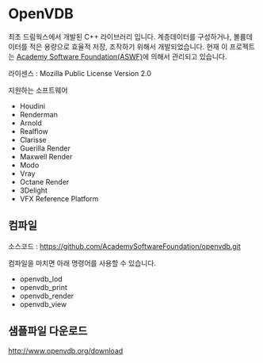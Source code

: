 # OpenVDB
최초 드림웍스에서 개발된 C++ 라이브러리 입니다.
계층데이터를 구성하거나, 볼륨데이터를 적은 용량으로 효율적 저장, 조작하기 위해서 개발되었습니다.
현재 이 프로젝트는 [Academy Software Foundation(ASWF)](https://www.aswf.io)에 의해서 관리되고 있습니다.

라이센스 : Mozilla Public License Version 2.0

지원하는 소프트웨어
- Houdini
- Renderman
- Arnold
- Realflow
- Clarisse
- Guerilla Render
- Maxwell Render
- Modo
- Vray
- Octane Render
- 3Delight
- VFX Reference Platform

## 컴파일

소스코드 : https://github.com/AcademySoftwareFoundation/openvdb.git

컴파일을 마치면 아래 명령어를 사용할 수 있습니다.
- openvdb_lod
- openvdb_print
- openvdb_render
- openvdb_view

## 샘플파일 다운로드
http://www.openvdb.org/download